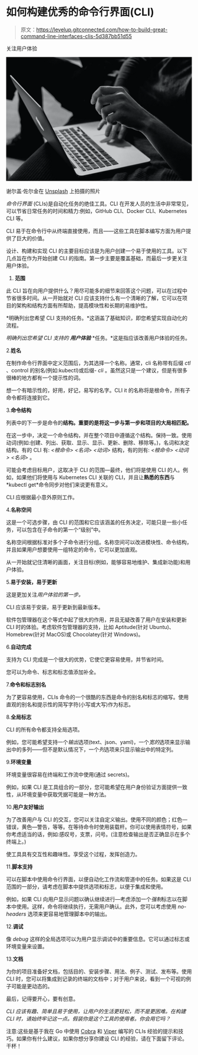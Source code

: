 # 如何构建优秀的命令行界面(CLI)

> 原文：<https://levelup.gitconnected.com/how-to-build-great-command-line-interfaces-clis-5d387bb51d55>

关注用户体验

![](img/d6a1cdeb64a9585f9ee7d007655e6d41.png)

谢尔盖·佐尔金在 [Unsplash](https://unsplash.com/s/photos/typing-on-keyboard?utm_source=unsplash&utm_medium=referral&utm_content=creditCopyText) 上拍摄的照片

*命令行界面* (CLIs)是自动化任务的绝佳工具。CLI 在开发人员的生活中非常常见，可以节省日常任务的时间和精力:例如，GitHub CLI、Docker CLI、Kubernetes CLI 等。

CLI 易于在命令行中从终端直接使用，而且——这些工具在脚本编写方面为用户提供了巨大的价值。

设计、构建和实现 CLI 的主要目标应该是为用户创建一个易于使用的工具。以下几点旨在作为开始创建 CLI 的指南。第一步主要是覆盖基础，而最后一步更关注用户体验。

1.  **范围**

此 CLI 旨在向用户提供什么？用尽可能多的细节来回答这个问题，可以在过程中节省很多时间。从一开始就对 CLI 应该支持什么有一个清晰的了解，它可以在项目的架构和结构方面有所帮助，提高模块性和长期的易维护性。

*明确列出您希望 CLI 支持的任务。*这涵盖了基础知识，即您希望实现自动化的流程。

*明确列出您希望 CLI 支持的* ***用户体验*** *任务。*这是指应该改善用户体验的任务。

2.**姓名**

在制作命令行界面中定义范围后，为其选择一个名称。通常，cli 名称带有后缀 *ctl* 、control 的别名(例如:kubectl)或后缀- *cli* 。虽然这只是一个建议，但是有很多很棒的地方都有一个提示性的词。

想一个有暗示性的，好用，好记，易写的名字。CLI it 的名称将是根命令，所有子命令都将连接到它。

3.**命令结构**

列表中的下一步是命令的**结构。重要的是将这一步与第一步和项目的大局相匹配。**

在这一步中，决定一个命令结构，并在整个项目中遵循这个结构。保持一致。使用动词(例如:创建、列出、获取、显示、显示、更新、删除、移除等。)，名词和决定结构。有的 CLI 有: *<根命令> <名词> <动词>* 结构，有的则有: *<根命令> <动词> <名词>* 。

可能会考虑目标用户，这取决于 CLI 的范围—最终，他们将是使用 CLI 的人。例如，如果他们将使用与 Kubernetes CLI 关联的 CLI，并且让**熟悉的东西**与*kubectl get<resource>*命令同步对他们来说更有意义。

CLI 应根据最小意外原则工作。

4.**名称空间**

这是一个可选步骤，由 CLI 的范围和它应该涵盖的任务决定，可能只是一些小任务，可以包含在子命令的第一个“级别”中。

名称空间根据标准对多个子命令进行分组。名称空间可以改进模块性、命令结构，并且如果用户想要使用一组特定的命令，它可以更加直观。

从一开始就记住清晰的画面，关注目标(例如，能够容易地维护、集成新功能)和用户体验。

5.**易于安装，易于更新**

这是更加关注*用户体验的第一步。*

CLI 应该易于安装，易于更新到最新版本。

软件包管理器在这个等式中起了很大的作用，并且无疑改善了用户在安装和更新 CLI 时的体验。考虑软件包管理器的支持，比如 Aptitude(针对 Ubuntu)、Homebrew(针对 MacOS)或 Chocolatey(针对 Windows)。

6.**自动完成**

支持为 CLI 完成是一个很大的优势，它使它更容易使用，并节省时间。

您可以为命令、标志和标志值添加补全。

7.**命令和标志别名**

为了更容易使用，CLIs 命令的一个很酷的东西是命令的别名和标志的缩写。使用直观的别名和提示性的简写字符(小写或大写)作为标志。

8.**全局标志**

CLI 的所有命令都支持全局选项。

例如，您可能希望支持一个*输出*选项(text、json、yaml)，一个*宽的*选项来显示输出中的多列——但不是默认情况下，一个*列*选项来只显示输出中的特定列。

9.**环境变量**

环境变量很容易在终端和工作流中使用(通过 secrets)。

例如，如果 CLI 是工具组合的一部分，您可能希望在用户身份验证方面提供一致性，从环境变量中获取凭据可能是一种方法。

10.**用户友好输出**

为了改善用户与 CLI 的交互，您可以关注自定义输出。使用不同的颜色；红色—错误，黄色—警告，等等。在等待命令时使用装载杆。你可以使用表情符号，如果你考虑适当的话，例如:感叹号，支票，问号。(注意检查输出是否正确显示在多个终端上。)

使工具具有交互性和趣味性。享受这个过程，发挥创造力。

11.**脚本支持**

可以在脚本中使用命令行界面，以便自动化工作流和管道中的任务。如果这是 CLI 范围的一部分，请考虑在脚本中提供选项和标志，以便于集成和使用。

例如，如果 CLI 向用户显示问题以确认继续进行—考虑添加一个*强制*标志以在脚本中使用。这样，命令将继续执行，无需用户确认。此外，您可以考虑使用 *no-headers* 选项来更容易地管理脚本中的输出。

12.**调试**

像 *debug* 这样的全局选项可以为用户显示调试中的重要信息。它可以通过标志或环境变量来设置。

13.**文档**

为你的项目准备好文档，包括目的、安装步骤、用法、例子、测试、发布等。使用 CLI 时，您可以将集成到记录的终端的文档中；对于用户来说，看到一个可视的例子可能是更动态的。

最后，记得要开心，要有创意。

*CLI 应该有趣、简单且易于使用，让用户的生活更轻松，而不是更困难。在构建 CLI 时，请始终牢记这一点。假装你是这个工具的使用者。你会用它吗？*

注意:这些是基于我在 Go 中使用 [Cobra](https://github.com/spf13/cobra) 和 [Viper](https://github.com/spf13/viper) 编写的 CLIs 经验的提示和技巧。如果你有什么建议，如果你想分享你建设 CLI 的经验，请在下面留下评论。干杯！